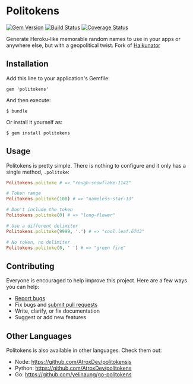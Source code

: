 # Politokens

[![Gem Version](https://badge.fury.io/rb/politokens.svg)](http://badge.fury.io/rb/politokens)
[![Build Status](https://travis-ci.org/maxfierke/politokens.svg?branch=master)](https://travis-ci.org/maxfierke/politokens)
[![Coverage Status](https://coveralls.io/repos/maxfierke/politokens/badge.svg)](https://coveralls.io/r/maxfierke/politokens)

Generate Heroku-like memorable random names to use in your apps or anywhere else, but with a geopolitical twist. Fork of [Haikunator](https://github.com/usmanbashir/haikunator)

## Installation

Add this line to your application's Gemfile:

    gem 'politokens'

And then execute:

    $ bundle

Or install it yourself as:

    $ gem install politokens

## Usage

Politokens is pretty simple. There is nothing to configure and it only has a single method, `.politoke`:

```ruby
Politokens.politoke # => "rough-snowflake-1142"

# Token range
Politokens.politoke(100) # => "nameless-star-13"

# Don't include the token
Politokens.politoke(0) # => "long-flower"

# Use a different delimiter
Politokens.politoke(9999, '.') # => "cool.leaf.6743"

# No token, no delimiter
Politokens.politoke(0, ' ') # => "green fire"
```

## Contributing

Everyone is encouraged to help improve this project. Here are a few ways you can help:

- [Report bugs](https://github.com/maxfierke/politokens/issues)
- Fix bugs and [submit pull requests](https://github.com/maxfierke/politokens/pulls)
- Write, clarify, or fix documentation
- Suggest or add new features

## Other Languages

Politokens is also available in other languages. Check them out:

- Node: https://github.com/AtroxDev/politokensjs
- Python: https://github.com/AtroxDev/politokens
- Go: https://github.com/yelinaung/go-politokens
